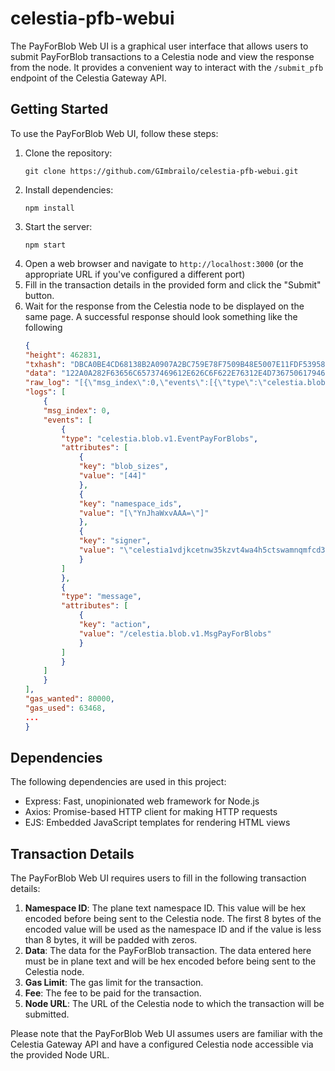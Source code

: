# celestia-pfb-webui

The PayForBlob Web UI is a graphical user interface that allows users to submit PayForBlob transactions to a Celestia node and view the response from the node. It provides a convenient way to interact with the `/submit_pfb` endpoint of the Celestia Gateway API.

## Getting Started

To use the PayForBlob Web UI, follow these steps:

1. Clone the repository: 
    ```shell
    git clone https://github.com/GImbrailo/celestia-pfb-webui.git
    ```
2. Install dependencies:
    ```shell
    npm install
    ```
3. Start the server:
    ```shell
    npm start
    ```
4. Open a web browser and navigate to `http://localhost:3000` (or the appropriate URL if you've configured a different port)
5. Fill in the transaction details in the provided form and click the "Submit" button.
6. Wait for the response from the Celestia node to be displayed on the same page. A successful response should look something like the following
    ```json
    {
    "height": 462831,
    "txhash": "DBCA0BE4CD68138B2A0907A2BC759E78F7509B48E5007E11FDF539586E03FCA4",
    "data": "122A0A282F63656C65737469612E626C6F622E76312E4D7367506179466F72426C6F6273526573706F6E7365",
    "raw_log": "[{\"msg_index\":0,\"events\":[{\"type\":\"celestia.blob.v1.EventPayForBlobs\",\"attributes\":[{\"key\":\"blob_sizes\",\"value\":\"[44]\"},{\"key\":\"namespace_ids\",\"value\":\"[\\\"YnJhaWxvAAA=\\\"]\"},{\"key\":\"signer\",\"value\":\"\\\"celestia1vdjkcetnw35kzvt4wa4h5ctswamnqmfcd34kvwpe09ukwenc8pnx263hwgm85vm4xgmxxvmkdfcslndyrp\\\"\"}]},{\"type\":\"message\",\"attributes\":[{\"key\":\"action\",\"value\":\"/celestia.blob.v1.MsgPayForBlobs\"}]}]}]",
    "logs": [
        {
        "msg_index": 0,
        "events": [
            {
            "type": "celestia.blob.v1.EventPayForBlobs",
            "attributes": [
                {
                "key": "blob_sizes",
                "value": "[44]"
                },
                {
                "key": "namespace_ids",
                "value": "[\"YnJhaWxvAAA=\"]"
                },
                {
                "key": "signer",
                "value": "\"celestia1vdjkcetnw35kzvt4wa4h5ctswamnqmfcd34kvwpe09ukwenc8pnx263hwgm85vm4xgmxxvmkdfcslndyrp\""
                }
            ]
            },
            {
            "type": "message",
            "attributes": [
                {
                "key": "action",
                "value": "/celestia.blob.v1.MsgPayForBlobs"
                }
            ]
            }
        ]
        }
    ],
    "gas_wanted": 80000,
    "gas_used": 63468,
    ...
    }
    ```

## Dependencies

The following dependencies are used in this project:

- Express: Fast, unopinionated web framework for Node.js
- Axios: Promise-based HTTP client for making HTTP requests
- EJS: Embedded JavaScript templates for rendering HTML views


## Transaction Details

The PayForBlob Web UI requires users to fill in the following transaction details:

1. **Namespace ID**: The plane text namespace ID. This value will be hex encoded before being sent to the Celestia node. The first 8 bytes of the encoded value will be used as the namespace ID and if the value is less than 8 bytes, it will be padded with zeros.
2. **Data**: The data for the PayForBlob transaction. The data entered here must be in plane text and  will be hex encoded before being sent to the Celestia node.
3. **Gas Limit**: The gas limit for the transaction.
4. **Fee**: The fee to be paid for the transaction.
5. **Node URL**: The URL of the Celestia node to which the transaction will be submitted.

Please note that the PayForBlob Web UI assumes users are familiar with the Celestia Gateway API and have a configured Celestia node accessible via the provided Node URL.